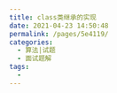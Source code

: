 ```yaml
---
title: class类继承的实现
date: 2021-04-23 14:50:48
permalink: /pages/5e4119/
categories:
  - 算法|试题
  - 面试题解
tags:
  - 
---
```

